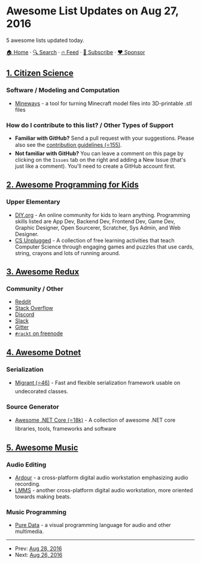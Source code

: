 # Awesome List Updates on Aug 27, 2016

5 awesome lists updated today.

[🏠 Home](/README.md) · [🔍 Search](https://www.trackawesomelist.com/search/) · [🔥 Feed](https://www.trackawesomelist.com/rss.xml) · [📮 Subscribe](https://trackawesomelist.us17.list-manage.com/subscribe?u=d2f0117aa829c83a63ec63c2f&id=36a103854c) · [❤️  Sponsor](https://github.com/sponsors/theowenyoung)



## [1. Citizen Science](/content/dylanrees/citizen-science/README.md)

### Software / Modeling and Computation

*   [Mineways](http://www.realtimerendering.com/erich/minecraft/public/mineways/) - a tool for turning Minecraft model files into 3D-printable .stl files

### How do I contribute to this list? / Other Types of Support

*   **Familiar with GitHub?** Send a pull request with your suggestions. Please also see the [contribution guidelines (⭐155)](https://github.com/dylanrees/toolsforcitizenscience/blob/master/contributing.md).
*   **Not familiar with GitHub?** You can leave a comment on this page by clicking on the `Issues` tab on the right and adding a New Issue (that's just like a comment). You'll need to create a GitHub account first.

## [2. Awesome Programming for Kids](/content/HollyAdele/awesome-programming-for-kids/README.md)

### Upper Elementary

*   [DIY.org](https://diy.org/skills) - An online community for kids to learn anything.  Programming skills listed are App Dev, Backend Dev, Frontend Dev, Game Dev, Graphic Designer, Open Sourcerer, Scratcher, Sys Admin, and Web Designer.
*   [CS Unplugged](http://csunplugged.org/) - A collection of free learning activities that teach Computer Science through engaging games and puzzles that use cards, string, crayons and lots of running around.

## [3. Awesome Redux](/content/brillout/awesome-redux/README.md)

### Community / Other

*   [Reddit](https://www.reddit.com/r/reduxjs/)
*   [Stack Overflow](http://stackoverflow.com/questions/tagged/redux)
*   [Discord](https://discord.gg/0ZcbPKXt5bZ6au5t)
*   [Slack](http://slack.redux.io/)
*   [Gitter](https://gitter.im/reactjs/redux)
*   [`#rackt` on freenode](https://webchat.freenode.net/)

## [4. Awesome Dotnet](/content/quozd/awesome-dotnet/README.md)

### Serialization

*   [Migrant (⭐46)](https://github.com/antmicro/Migrant) - Fast and flexible serialization framework usable on undecorated classes.

### Source Generator

*   [Awesome .NET Core (⭐18k)](https://github.com/thangchung/awesome-dotnet-core) - A collection of awesome .NET core libraries, tools, frameworks and software

## [5. Awesome Music](/content/ciconia/awesome-music/README.md)

### Audio Editing

*   [Ardour](http://ardour.org/) - a cross-platform digital audio workstation emphasizing audio recording.
*   [LMMS](https://lmms.io/) - another cross-platform digital audio workstation, more oriented towards making beats.

### Music Programming

*   [Pure Data](http://puredata.info/) - a visual programming language for audio and other multimedia.

---

- Prev: [Aug 28, 2016](/content/2016/08/28/README.md)
- Next: [Aug 26, 2016](/content/2016/08/26/README.md)